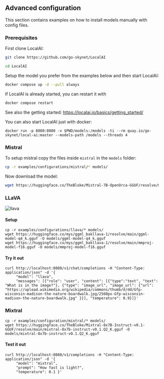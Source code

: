 ## Advanced configuration

This section contains examples on how to install models manually with config files.

### Prerequisites

First clone LocalAI:

```bash
git clone https://github.com/go-skynet/LocalAI

cd LocalAI
```

Setup the model you prefer from the examples below and then start LocalAI:

```bash
docker compose up -d --pull always
```

If LocalAI is already started, you can restart it with 

```bash
docker compose restart
```

See also the getting started: https://localai.io/basics/getting_started/

You can also start LocalAI just with docker:

```
docker run -p 8080:8080 -v $PWD/models:/models -ti --rm quay.io/go-skynet/local-ai:master --models-path /models --threads 4
```

### Mistral

To setup mistral copy the files inside `mistral` in the `models` folder:

```bash
cp -r examples/configurations/mistral/* models/
```

Now download the model:

```bash
wget https://huggingface.co/TheBloke/Mistral-7B-OpenOrca-GGUF/resolve/main/mistral-7b-openorca.Q6_K.gguf -O models/mistral-7b-openorca.Q6_K.gguf
```

### LLaVA

![llava](https://github.com/mudler/LocalAI/assets/2420543/cb0a0897-3b58-4350-af66-e6f4387b58d3)

#### Setup

```
cp -r examples/configurations/llava/* models/
wget https://huggingface.co/mys/ggml_bakllava-1/resolve/main/ggml-model-q4_k.gguf -O models/ggml-model-q4_k.gguf
wget https://huggingface.co/mys/ggml_bakllava-1/resolve/main/mmproj-model-f16.gguf -O models/mmproj-model-f16.gguf
```

#### Try it out

```
curl http://localhost:8080/v1/chat/completions -H "Content-Type: application/json" -d '{
     "model": "llava",
     "messages": [{"role": "user", "content": [{"type":"text", "text": "What is in the image?"}, {"type": "image_url", "image_url": {"url": "https://upload.wikimedia.org/wikipedia/commons/thumb/d/dd/Gfp-wisconsin-madison-the-nature-boardwalk.jpg/2560px-Gfp-wisconsin-madison-the-nature-boardwalk.jpg" }}], "temperature": 0.9}]}'

```

### Mixtral

```
cp -r examples/configuration/mixtral/* models/
wget https://huggingface.co/TheBloke/Mixtral-8x7B-Instruct-v0.1-GGUF/resolve/main/mixtral-8x7b-instruct-v0.1.Q2_K.gguf -O models/mixtral-8x7b-instruct-v0.1.Q2_K.gguf
```

#### Test it out

```
curl http://localhost:8080/v1/completions -H "Content-Type: application/json" -d '{
     "model": "mixtral",
     "prompt": "How fast is light?",                                                                                    
     "temperature": 0.1 }'
```
